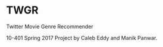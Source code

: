# TWGR
Twitter Movie Genre Recommender 

10-401 Spring 2017 Project by Caleb Eddy and Manik Panwar.
